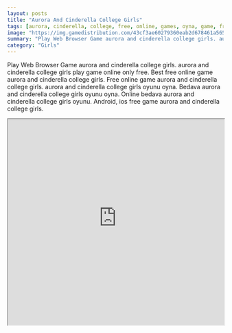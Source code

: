 ```yaml
---
layout: posts
title: "Aurora And Cinderella College Girls"
tags: [aurora, cinderella, college, free, online, games, oyna, game, free, games, play, play, games]
image: "https://img.gamedistribution.com/43cf3ae60279360eab2d678461a565c3.jpg"
summary: "Play Web Browser Game aurora and cinderella college girls. aurora and cinderella college girls play game online only free. Best free online game aurora and cinderella college girls. Free online game aurora and cinderella college girls. aurora and cinderella college girls oyunu oyna. Bedava aurora and cinderella college girls oyunu oyna. Online bedava aurora and cinderella college girls oyunu. Android, ios free game aurora and cinderella college girls."
category: "Girls"
---
```


Play Web Browser Game aurora and cinderella college girls. aurora and cinderella college girls play game online only free. Best free online game aurora and cinderella college girls. Free online game aurora and cinderella college girls. aurora and cinderella college girls oyunu oyna. Bedava aurora and cinderella college girls oyunu oyna. Online bedava aurora and cinderella college girls oyunu. Android, ios free game aurora and cinderella college girls.

<iframe width="100%" height="480px;" src="https://flash.gamedistribution.com?game=43cf3ae60279360eab2d678461a565c3"></iframe>
